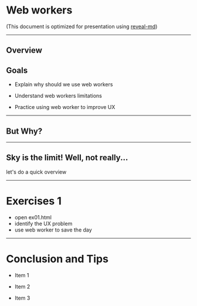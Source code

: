 # Web workers

(This document is optimized for presentation using [reveal-md](https://github.com/webpro/reveal-md))

---

## Overview


## Goals
<!-- .element: class="fragment" -->
* Explain why should we use web workers
<!-- .element: class="fragment" -->
* Understand web workers limitations 
<!-- .element: class="fragment" -->
* Practice using web worker to improve UX

---

## But Why?

---

## Sky is the limit! Well, not really...
let's do a quick overview

---

# Exercises 1
* open ex01.html
* identify the UX problem
* use web worker to save the day

---

# Conclusion and Tips
<!-- .element: class="fragment" -->
* Item 1
<!-- .element: class="fragment" -->
* Item 2
<!-- .element: class="fragment" -->
* Item 3